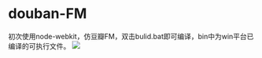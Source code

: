 # douban-FM
初次使用node-webkit，仿豆瓣FM，双击bulid.bat即可编译，bin中为win平台已编译的可执行文件。
![](http://7xpnh3.com1.z0.glb.clouddn.com/1.png)
